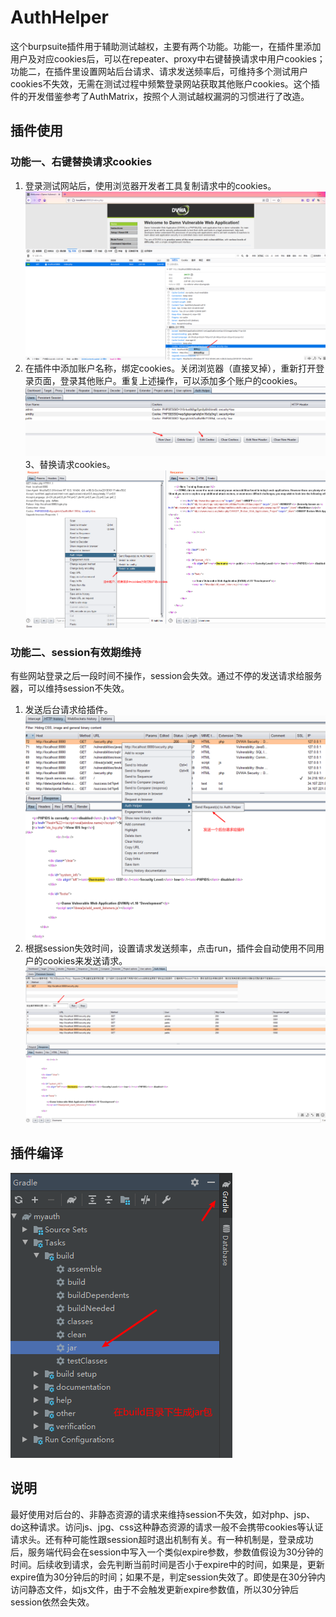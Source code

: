 # AuthHelper
这个burpsuite插件用于辅助测试越权，主要有两个功能。功能一，在插件里添加用户及对应cookies后，可以在repeater、proxy中右键替换请求中用户cookies；功能二，在插件里设置网站后台请求、请求发送频率后，可维持多个测试用户cookies不失效，无需在测试过程中频繁登录网站获取其他账户cookies。这个插件的开发借鉴参考了AuthMatrix，按照个人测试越权漏洞的习惯进行了改造。

## 插件使用

### 功能一、右键替换请求cookies

1. 登录测试网站后，使用浏览器开发者工具复制请求中的cookies。
![复制cookies](doc/2.png)
2. 在插件中添加账户名称，绑定cookies。关闭浏览器（直接叉掉），重新打开登录页面，登录其他账户。重复上述操作，可以添加多个账户的cookies。
![](doc/3.png)
3、替换请求cookies。
![](doc/4.png)
### 功能二、session有效期维持
有些网站登录之后一段时间不操作，session会失效。通过不停的发送请求给服务器，可以维持session不失效。
1. 发送后台请求给插件。
![](doc/5.png)
2. 根据session失效时间，设置请求发送频率，点击run，插件会自动使用不同用户的cookies来发送请求。
![](doc/6.png)
## 插件编译
![打jar包](doc/1.png)
## 说明
最好使用对后台的、非静态资源的请求来维持session不失效，如对php、jsp、do这种请求。访问js、jpg、css这种静态资源的请求一般不会携带cookies等认证请求头。还有种可能性跟session超时退出机制有关。有一种机制是，登录成功后，服务端代码会在session中写入一个类似expire参数，参数值假设为30分钟的时间。后续收到请求，会先判断当前时间是否小于expire中的时间，如果是，更新expire值为30分钟后的时间；如果不是，判定session失效了。即使是在30分钟内访问静态文件，如js文件，由于不会触发更新expire参数值，所以30分钟后session依然会失效。

